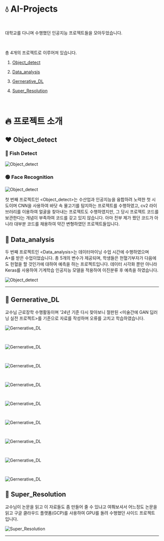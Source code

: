 
# 💧 AI-Projects

<br>

대학교를 다니며 수행했던 인공지능 프로젝트들을 모아두었습니다.

<br>

총 4개의 프로젝트로 이루어져 있습니다.

  

1. [Object_detect](https://github.com/atimaby28/AI-Projects/tree/main/Object_detect)

2. [Data_analysis](https://github.com/atimaby28/AI-Projects/tree/main/Data_analysis)

3. [Gernerative_DL](https://github.com/atimaby28/AI-Projects/tree/main/Gernerative_DL)

4. [Super_Resolution](https://github.com/atimaby28/AI-Projects/tree/main/Super_Resolution)

  
<br>

# 🔥 프로젝트 소개

 ## ❤️ Object_detect

### 🔵 Fish Detect

![Object_detect](images/Fish_Detect.gif)

  

### 🟢 Face Recognition

![Object_detect](images/Face.jpg)


첫 번째 프로젝트인 <Object_detect>는 수산업과 인공지능을 융합하려 노력한 첫 시도이며 CNN을 사용하여 바닷 속 물고기를 탐지하는 프로젝트를 수행하였고, cv2 라이브러리를 이용하여 얼굴을 찾아내는 프로젝트도 수행하였지만, 그 당시 프로젝트 코드를 보관한다는 개념이 부족하여 코드를 갖고 있지 않습니다. 아마 전부 제가 짰던 코드가 아니라 대부분 코드를 채용하여 약간 변형하였던 프로젝트들입니다.  

  
## 🩷 Data_analysis

두 번째 프로젝트인 <Data_analysis>는 데이터마이닝 수업 시간에 수행하였으며 A+를 받은 수업이었습니다. 총 5개의 변수가 제공되며, 
학생들은 헌혈기부자가 다음에도 헌혈을 할 것인가에 대하여 예측을 하는 프로젝트입니다. 데이터 시각화 뿐만 아니라 Keras를 사용하여 기계학습 인공지능 모델을 적용하여 이진분류 후 예측을 하였습니다.

![Object_detect](images/Data.jpg)

---

## 🧡 Gernerative_DL

교수님 근로장학 수행활동이며 '24년 기준 다시 찾아보니 절판된 <미술간에 GAN 딥러닝 실전 프로젝트>를 기준으로 자료를 작성하며 오류를 고치고 학습하였습니다.

![Gernerative_DL](images/Gen_1.jpg)

<br>

![Gernerative_DL](images/Gen_2.jpg)

<br>

![Gernerative_DL](images/Gen_3.jpg)

<br>

![Gernerative_DL](images/Gen_4.jpg)

<br>

![Gernerative_DL](images/Gen_5.jpg)

<br>

![Gernerative_DL](images/Gen_6.jpg)

<br>

![Gernerative_DL](images/Gen_7.jpg)

<br>

![Gernerative_DL](images/Gen_8.jpg)

<br>

![Gernerative_DL](images/Gen_9.jpg)


## 💛 Super_Resolution

교수님이 논문을 읽고 이 자료들도 좀 만들어 줄 수 있냐고 여쭤보셔서 어느정도 논문을 읽고 구글 클라우드 플랫폼(GCP)를 사용하여 GPU를 돌려 수행했던 사이드 프로젝트입니다.

![Super_Resolution](images/Resolution.jpg)


---
